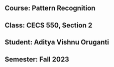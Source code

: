 ## Course: Pattern Recognition 
## Class: CECS 550, Section 2
## Student:  Aditya Vishnu Oruganti
## Semester: Fall 2023
